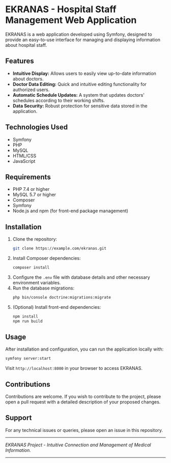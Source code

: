 # EKRANAS - Hospital Staff Management Web Application

EKRANAS is a web application developed using Symfony, designed to provide an easy-to-use interface for managing and displaying information about hospital staff.

## Features

- **Intuitive Display:** Allows users to easily view up-to-date information about doctors.
- **Doctor Data Editing:** Quick and intuitive editing functionality for authorized users.
- **Automatic Schedule Updates:** A system that updates doctors' schedules according to their working shifts.
- **Data Security:** Robust protection for sensitive data stored in the application.

## Technologies Used

- Symfony
- PHP
- MySQL
- HTML/CSS
- JavaScript

## Requirements

- PHP 7.4 or higher
- MySQL 5.7 or higher
- Composer
- Symfony
- Node.js and npm (for front-end package management)

## Installation

1. Clone the repository:
   ```bash
   git clone https://example.com/ekranas.git
   ```
2. Install Composer dependencies:
   ```bash
   composer install
   ```
3. Configure the `.env` file with database details and other necessary environment variables.
4. Run the database migrations:
   ```bash
   php bin/console doctrine:migrations:migrate
   ```
5. (Optional) Install front-end dependencies:
   ```bash
   npm install
   npm run build
   ```

## Usage

After installation and configuration, you can run the application locally with:

```bash
symfony server:start
```

Visit `http://localhost:8000` in your browser to access EKRANAS.

## Contributions

Contributions are welcome. If you wish to contribute to the project, please open a pull request with a detailed description of your proposed changes.

## Support

For any technical issues or queries, please open an issue in this repository.


---

*EKRANAS Project - Intuitive Connection and Management of Medical Information.*

---

